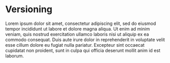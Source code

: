 # Versioning

Lorem ipsum dolor sit amet, consectetur adipiscing elit, sed do eiusmod tempor incididunt ut labore et dolore magna aliqua. Ut enim ad minim veniam, quis nostrud exercitation ullamco laboris nisi ut aliquip ex ea commodo consequat. Duis aute irure dolor in reprehenderit in voluptate velit esse cillum dolore eu fugiat nulla pariatur. Excepteur sint occaecat cupidatat non proident, sunt in culpa qui officia deserunt mollit anim id est laborum.


<!-- ##DOCS-SOURCER-START
{
  "sourcePlugin": "local-copier",
  "hash": "bae0ad598408d2439253862d963fe3a9"
}
##DOCS-SOURCER-END -->
